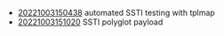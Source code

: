 - [20221003150438](/zet/20221003150438/README.md) automated SSTI testing with tplmap
- [20221003151020](/zet/20221003151020/README.md) SSTI polyglot payload
